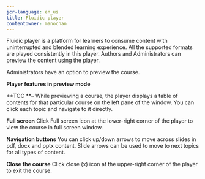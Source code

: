 ```yaml
---
jcr-language: en_us
title: Fluidic player
contentowner: manochan
---
```

Fluidic player is a platform for learners to consume content with uninterrupted and blended learning experience. All the supported formats are played&nbsp;consistently in this player. Authors and Administrators can preview the content using the player.

Administrators have an option to preview the course.

**Player features in preview mode**

**TOC **–&nbsp;While previewing a course, the player displays a table of contents for that particular course on the left pane of the window. You can click each topic and navigate to it directly.

**Full screen**&nbsp;Click Full screen icon at the lower-right corner of the player to view the course in full screen window.

**Navigation buttons**&nbsp;You can click up/down arrows to move across slides in pdf, docx and pptx content. Slide arrows can be used to move to next topics for all types of content.

**Close the course**&nbsp;Click close (x) icon at the upper-right corner of the player to exit the course.
